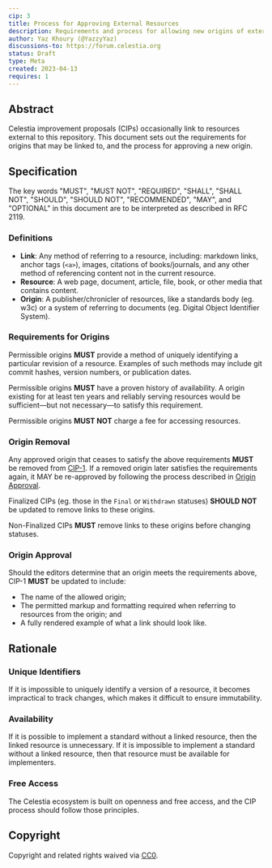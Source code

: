 ```yaml
---
cip: 3
title: Process for Approving External Resources
description: Requirements and process for allowing new origins of external resources
author: Yaz Khoury (@YazzyYaz)
discussions-to: https://forum.celestia.org
status: Draft
type: Meta
created: 2023-04-13
requires: 1
---
```

<!-- markdownlint-disable MD013 -->

## Abstract

Celestia improvement proposals (CIPs) occasionally link to resources external to this repository. This document sets out the requirements for origins that may be linked to, and the process for approving a new origin.

## Specification

The key words "MUST", "MUST NOT", "REQUIRED", "SHALL", "SHALL NOT", "SHOULD", "SHOULD NOT", "RECOMMENDED", "MAY", and "OPTIONAL" in this document are to be interpreted as described in RFC 2119.

### Definitions

* **Link**: Any method of referring to a resource, including: markdown links, anchor tags (`<a>`), images, citations of books/journals, and any other method of referencing content not in the current resource.
* **Resource**: A web page, document, article, file, book, or other media that contains content.
* **Origin**: A publisher/chronicler of resources, like a standards body (eg. w3c) or a system of referring to documents (eg. Digital Object Identifier System).

### Requirements for Origins

Permissible origins **MUST** provide a method of uniquely identifying a particular revision of a resource. Examples of such methods may include git commit hashes, version numbers, or publication dates.

Permissible origins **MUST** have a proven history of availability. A origin existing for at least ten years and reliably serving resources would be sufficient—but not necessary—to satisfy this requirement.

Permissible origins **MUST NOT** charge a fee for accessing resources.

### Origin Removal

Any approved origin that ceases to satisfy the above requirements **MUST** be removed from [CIP-1](./cip-1.md). If a removed origin later satisfies the requirements again, it MAY be re-approved by following the process described in [Origin Approval](#origin-approval).

Finalized CIPs (eg. those in the `Final` or `Withdrawn` statuses) **SHOULD NOT** be updated to remove links to these origins.

Non-Finalized CIPs **MUST** remove links to these origins before changing statuses.

### Origin Approval

Should the editors determine that an origin meets the requirements above, CIP-1 **MUST** be updated to include:

* The name of the allowed origin;
* The permitted markup and formatting required when referring to resources from the origin; and
* A fully rendered example of what a link should look like.

## Rationale

### Unique Identifiers

If it is impossible to uniquely identify a version of a resource, it becomes impractical to track changes, which makes it difficult to ensure immutability.

### Availability

If it is possible to implement a standard without a linked resource, then the linked resource is unnecessary. If it is impossible to implement a standard without a linked resource, then that resource must be available for implementers.

### Free Access

The Celestia ecosystem is built on openness and free access, and the CIP process should follow those principles.

## Copyright

Copyright and related rights waived via [CC0](https://github.com/celestiaorg/CIPs/blob/main/LICENSE).
<!-- markdownlint-enable MD013 -->
